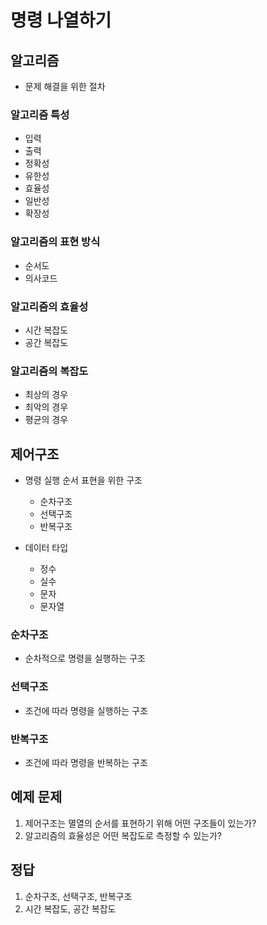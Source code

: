 # 명령 나열하기

## 알고리즘
- 문제 해결을 위한 절차

### 알고리즘 특성
- 입력
- 출력
- 정확성
- 유한성
- 효율성
- 일반성
- 확장성

### 알고리즘의 표현 방식
- 순서도
- 의사코드

### 알고리즘의 효율성
- 시간 복잡도
- 공간 복잡도

### 알고리즘의 복잡도
- 최상의 경우
- 최악의 경우
- 평균의 경우


## 제어구조
- 명령 실행 순서 표현을 위한 구조
	- 순차구조
	- 선택구조
	- 반복구조

- 데이터 타입
	- 정수
	- 실수
	- 문자
	- 문자열

### 순차구조
- 순차적으로 명령을 실행하는 구조

### 선택구조
- 조건에 따라 명령을 실행하는 구조

### 반복구조
- 조건에 따라 명령을 반복하는 구조

## 예제 문제
1. 제어구조는 멸열의 순서를 표현하기 위해 어떤 구조들이 있는가?
2. 알고리즘의 효율성은 어떤 복잡도로 측정할 수 있는가?

## 정답
1. 순차구조, 선택구조, 반복구조
2. 시간 복잡도, 공간 복잡도